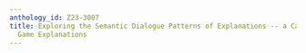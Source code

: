 ```yaml
---
anthology_id: Z23-3007
title: Exploring the Semantic Dialogue Patterns of Explanations -- a Case Study of
  Game Explanations
---
```

